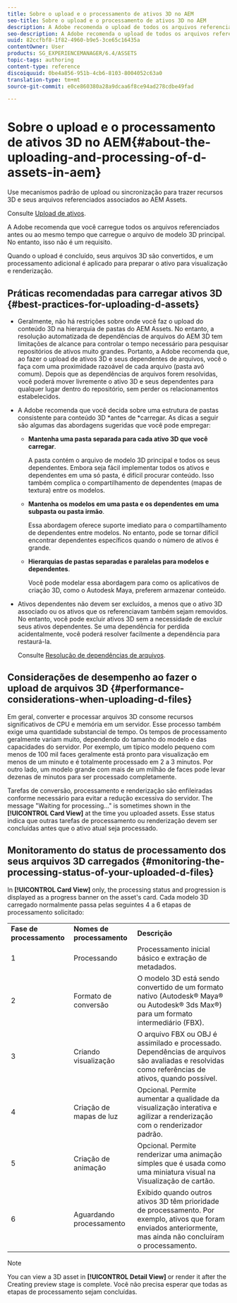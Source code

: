 ```yaml
---
title: Sobre o upload e o processamento de ativos 3D no AEM
seo-title: Sobre o upload e o processamento de ativos 3D no AEM
description: A Adobe recomenda o upload de todos os arquivos referenciados antes ou junto com o upload do arquivo de modelo 3D principal. Quando o upload é concluído, seus arquivos 3D são convertidos, e um processamento adicional é aplicado para preparar o ativo para visualização e renderização.
seo-description: A Adobe recomenda o upload de todos os arquivos referenciados antes ou junto com o upload do arquivo de modelo 3D principal. Quando o upload é concluído, seus arquivos 3D são convertidos, e um processamento adicional é aplicado para preparar o ativo para visualização e renderização.
uuid: 82ccfbf8-1f82-4960-b9e5-3ce65c16435a
contentOwner: User
products: SG_EXPERIENCEMANAGER/6.4/ASSETS
topic-tags: authoring
content-type: reference
discoiquuid: 0be4a856-951b-4cb6-8103-8004052c63a0
translation-type: tm+mt
source-git-commit: e0ce860380a28a9dcaa6f8ce94ad278cdbe49fad

---
```



# Sobre o upload e o processamento de ativos 3D no AEM{#about-the-uploading-and-processing-of-d-assets-in-aem}

Use mecanismos padrão de upload ou sincronização para trazer recursos 3D e seus arquivos referenciados associados ao AEM Assets.

Consulte [Upload de ativos](/help/assets/managing-assets-touch-ui.md#uploading-assets).

A Adobe recomenda que você carregue todos os arquivos referenciados antes ou ao mesmo tempo que carregue o arquivo de modelo 3D principal. No entanto, isso não é um requisito.

Quando o upload é concluído, seus arquivos 3D são convertidos, e um processamento adicional é aplicado para preparar o ativo para visualização e renderização.

## Práticas recomendadas para carregar ativos 3D {#best-practices-for-uploading-d-assets}

* Geralmente, não há restrições sobre onde você faz o upload do conteúdo 3D na hierarquia de pastas do AEM Assets. No entanto, a resolução automatizada de dependências de arquivos do AEM 3D tem limitações de alcance para controlar o tempo necessário para pesquisar repositórios de ativos muito grandes. Portanto, a Adobe recomenda que, ao fazer o upload de ativos 3D e seus dependentes de arquivos, você o faça com uma proximidade razoável de cada arquivo (pasta avô comum). Depois que as dependências de arquivos forem resolvidas, você poderá mover livremente o ativo 3D e seus dependentes para qualquer lugar dentro do repositório, sem perder os relacionamentos estabelecidos.
* A Adobe recomenda que você decida sobre uma estrutura de pastas consistente para conteúdo 3D *antes de *carregar. As dicas a seguir são algumas das abordagens sugeridas que você pode empregar:

   * **Mantenha uma pasta separada para cada ativo 3D que você carregar**.

      A pasta contém o arquivo de modelo 3D principal e todos os seus dependentes. Embora seja fácil implementar todos os ativos e dependentes em uma só pasta, é difícil procurar conteúdo. Isso também complica o compartilhamento de dependentes (mapas de textura) entre os modelos.

   * **Mantenha os modelos em uma pasta e os dependentes em uma subpasta ou pasta irmão**.

      Essa abordagem oferece suporte imediato para o compartilhamento de dependentes entre modelos. No entanto, pode se tornar difícil encontrar dependentes específicos quando o número de ativos é grande.

   * **Hierarquias de pastas separadas e paralelas para modelos e dependentes**.

      Você pode modelar essa abordagem para como os aplicativos de criação 3D, como o Autodesk Maya, preferem armazenar conteúdo.

* Ativos dependentes não devem ser excluídos, a menos que o ativo 3D associado ou os ativos que os referenciavam também sejam removidos. No entanto, você pode excluir ativos 3D sem a necessidade de excluir seus ativos dependentes. Se uma dependência for perdida acidentalmente, você poderá resolver facilmente a dependência para restaurá-la.

   Consulte [Resolução de dependências de arquivos](/help/assets/resolve-file-dependencies.md).

## Considerações de desempenho ao fazer o upload de arquivos 3D {#performance-considerations-when-uploading-d-files}

Em geral, converter e processar arquivos 3D consome recursos significativos de CPU e memória em um servidor. Esse processo também exige uma quantidade substancial de tempo. Os tempos de processamento geralmente variam muito, dependendo do tamanho do modelo e das capacidades do servidor. Por exemplo, um típico modelo pequeno com menos de 100 mil faces geralmente está pronto para visualização em menos de um minuto e é totalmente processado em 2 a 3 minutos. Por outro lado, um modelo grande com mais de um milhão de faces pode levar dezenas de minutos para ser processado completamente.

Tarefas de conversão, processamento e renderização são enfileiradas conforme necessário para evitar a redução excessiva do servidor. The message &quot;Waiting for processing...&quot; is sometimes shown in the **[!UICONTROL Card View]** at the time you uploaded assets. Esse status indica que outras tarefas de processamento ou renderização devem ser concluídas antes que o ativo atual seja processado.

## Monitoramento do status de processamento dos seus arquivos 3D carregados {#monitoring-the-processing-status-of-your-uploaded-d-files}

In **[!UICONTROL Card View]** only, the processing status and progression is displayed as a progress banner on the asset&#39;s card. Cada modelo 3D carregado normalmente passa pelas seguintes 4 a 6 etapas de processamento solicitado:

<table> 
 <tbody> 
  <tr> 
   <td><strong>Fase de processamento</strong><br /> </td> 
   <td><strong>Nomes de processamento</strong></td> 
   <td><strong>Descrição</strong></td> 
  </tr> 
  <tr> 
   <td>1</td> 
   <td>Processando</td> 
   <td>Processamento inicial básico e extração de metadados.</td> 
  </tr> 
  <tr> 
   <td>2</td> 
   <td>Formato de conversão</td> 
   <td>O modelo 3D está sendo convertido de um formato nativo (Autodesk® Maya® ou Autodesk® 3ds Max®) para um formato intermediário (FBX).</td> 
  </tr> 
  <tr> 
   <td>3</td> 
   <td>Criando visualização</td> 
   <td>O arquivo FBX ou OBJ é assimilado e processado. Dependências de arquivos são avaliadas e resolvidas como referências de ativos, quando possível.</td> 
  </tr> 
  <tr> 
   <td>4</td> 
   <td>Criação de mapas de luz</td> 
   <td>Opcional. Permite aumentar a qualidade da visualização interativa e agilizar a renderização com o renderizador padrão.</td> 
  </tr> 
  <tr> 
   <td>5</td> 
   <td>Criação de animação</td> 
   <td>Opcional. Permite renderizar uma animação simples que é usada como uma miniatura visual na Visualização de cartão.</td> 
  </tr> 
  <tr> 
   <td>6</td> 
   <td>Aguardando processamento</td> 
   <td>Exibido quando outros ativos 3D têm prioridade de processamento. Por exemplo, ativos que foram enviados anteriormente, mas ainda não concluíram o processamento.</td> 
  </tr> 
 </tbody> 
</table>

>[!NOTE]
>
>You can view a 3D asset in **[!UICONTROL Detail View]** or render it after the Creating preview stage is complete. Você não precisa esperar que todas as etapas de processamento sejam concluídas.

